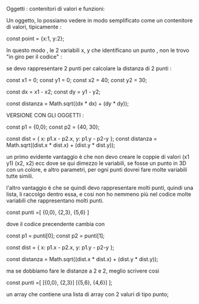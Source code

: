 
Oggetti : contenitori di valori e funzioni:

Un oggetto, lo possiamo vedere in modo semplificato come un contenitore di valori, tipicamente :

const point = {x:1, y:2};

In questo modo , le 2 variabili x, y che identificano un punto , non le trovo "in giro per il codice" :

se devo rappresentare 2 punti per calcolare la distanza di 2 punti :

const x1 = 0;
const y1 = 0;
const x2 = 40;
const y2 = 30;

const dx = x1 - x2;
const dy = y1 - y2;

const distanza = Math.sqrt((dx * dx) + (dy * dy));

VERSIONE CON GLI OGGETTI :

const p1 = {0,0};
const p2 = {40, 30};

const dist = {
    x: p1.x - p2.x,
    y: p1.y - p2-y
};
const distanza = Math.sqrt((dist.x * dist.x) + (dist.y * dist.y));

un primo evidente vantaggio è che non devo creare le coppie di valori (x1 y1) (x2, x2) ecc
dove se qui dimezzo le variabili, se fosse un punto in 3D con un colore, e altro parametri, per ogni punti dovrei fare molte variabili tutte simili.

l'altro vantaggio è che se quindi devo rappresentare molti punti, quindi una lista, li raccolgo dentro essa, e cosi non ho nemmeno più nel codice molte variabili che rappresentano molti punti.

const punti =[
    {0,0},
    {2,3},
    {5,6}
]

dove il codice precendente cambia con 

const p1 = punti[0];
const p2 = punti[1];

const dist = {
    x: p1.x - p2.x,
    y: p1.y - p2-y
};

const distanza = Math.sqrt((dist.x * dist.x) + (dist.y * dist.y));

ma se dobbiamo fare le distanze a 2 e 2, meglio scrivere cosi 

const punti =[
    [{0,0}, {2,3}]
    [{5,6}, {4,6}]
];

un array che contiene una lista di array con 2 valuri di tipo punto; 





